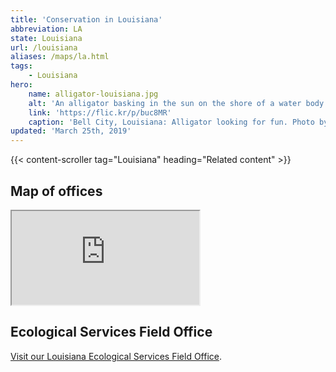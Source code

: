 ```yaml
---
title: 'Conservation in Louisiana'
abbreviation: LA
state: Louisiana
url: /louisiana
aliases: /maps/la.html
tags:
    - Louisiana
hero:
    name: alligator-louisiana.jpg
    alt: 'An alligator basking in the sun on the shore of a water body.'
    link: 'https://flic.kr/p/buc8MR'
    caption: 'Bell City, Louisiana: Alligator looking for fun. Photo by Corey Douglas.'
updated: 'March 25th, 2019'
---
```


{{< content-scroller tag="Louisiana" heading="Related content" >}}

## Map of offices

<iframe src="https://usfws.github.io/southeast-mega-map/?state=Louisiana" class="state-map" title="List of offices in the Southeast Region of the U.S. Fish and Wildlife Service"></iframe>

## Ecological Services Field Office

[Visit our Louisiana Ecological Services Field Office](/lafayette).
